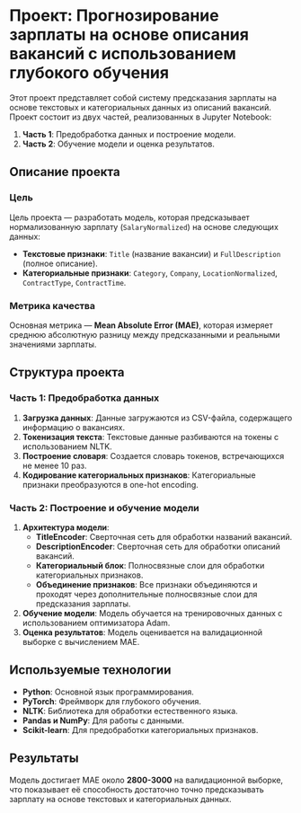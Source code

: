 # Проект: Прогнозирование зарплаты на основе описания вакансий с использованием глубокого обучения

Этот проект представляет собой систему предсказания зарплаты на основе текстовых и категориальных данных из описаний вакансий. Проект состоит из двух частей, реализованных в Jupyter Notebook:

1. **Часть 1**: Предобработка данных и построение модели.
2. **Часть 2**: Обучение модели и оценка результатов.

## Описание проекта

### Цель
Цель проекта — разработать модель, которая предсказывает нормализованную зарплату (`SalaryNormalized`) на основе следующих данных:
- **Текстовые признаки**: `Title` (название вакансии) и `FullDescription` (полное описание).
- **Категориальные признаки**: `Category`, `Company`, `LocationNormalized`, `ContractType`, `ContractTime`.

### Метрика качества
Основная метрика — **Mean Absolute Error (MAE)**, которая измеряет среднюю абсолютную разницу между предсказанными и реальными значениями зарплаты.

## Структура проекта

### Часть 1: Предобработка данных
1. **Загрузка данных**: Данные загружаются из CSV-файла, содержащего информацию о вакансиях.
2. **Токенизация текста**: Текстовые данные разбиваются на токены с использованием NLTK.
3. **Построение словаря**: Создается словарь токенов, встречающихся не менее 10 раз.
4. **Кодирование категориальных признаков**: Категориальные признаки преобразуются в one-hot encoding.

### Часть 2: Построение и обучение модели
1. **Архитектура модели**:
   - **TitleEncoder**: Сверточная сеть для обработки названий вакансий.
   - **DescriptionEncoder**: Сверточная сеть для обработки описаний вакансий.
   - **Категориальный блок**: Полносвязные слои для обработки категориальных признаков.
   - **Объединение признаков**: Все признаки объединяются и проходят через дополнительные полносвязные слои для предсказания зарплаты.
2. **Обучение модели**: Модель обучается на тренировочных данных с использованием оптимизатора Adam.
3. **Оценка результатов**: Модель оценивается на валидационной выборке с вычислением MAE.

## Используемые технологии
- **Python**: Основной язык программирования.
- **PyTorch**: Фреймворк для глубокого обучения.
- **NLTK**: Библиотека для обработки естественного языка.
- **Pandas и NumPy**: Для работы с данными.
- **Scikit-learn**: Для предобработки категориальных признаков.

## Результаты
Модель достигает MAE около **2800-3000** на валидационной выборке, что показывает её способность достаточно точно предсказывать зарплату на основе текстовых и категориальных данных.
